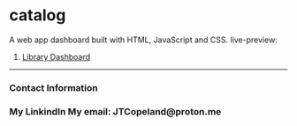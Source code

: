 # catalog

A web app dashboard built with HTML, JavaScript and CSS.
live-preview: <ol><li><a href= "https://jcopelandlab.github.io/catalog/">Library Dashboard<a/></li></ol>


<hr>
<h3>Contact Information<h3/>
My <a src="www.linkedin.com/in/jermaine-copeland-456075296">LinkindIn<a/>
My email: JTCopeland@proton.me
